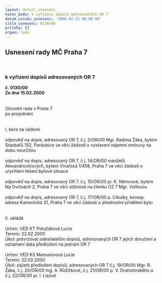 ```yaml
---
layout: detail_usneseni
nazev_bodu: k vyřízení dopisů adresovaných OR 7
datum_vzniku_usneseni: '2000-02-15 00:00:00'
cislo_usneseni: 0130/00
prilohy: []
organ: rada
---
```

<div id="ucUsn_pList" class="usn">
	<span><h2>Usnesení rady MČ Praha 7 </h2>
<br></span><div class="standBody">
<span><h3>k vyřízení dopisů adresovaných OR 7</h3></span><div class="center">
		<strong>č. 0130/00</strong><br>
	</div>
<div class="center">
		<strong>Ze dne 15.02.2000</strong><br><br>
	</div>
<br>Obvodní rada v Praze 7<br>po projednání<br><br><br>I.	bere na vědomí<br><br> odpověď na dopis, adresovaný OR 7, č.j. 2/OR/00 Mgr. Radima Žáka, bytem Stavbařů 152, Pardubice ve věci žádosti o vystavení nájemní smlouvy na dobu neurčitou<br><br>odpověď na dopis, adresovaný OR 7, č.j. 14/OR/00 manželů Alexandrovičových, bytem Vinařská 1/458, Praha 7 ve věci žádosti o urychlení řešení bytové situace<br><br>odpověď na dopis, adresovaný OR 7, č.j. 15/OR/00 pí. K. Němcové, bytem Na Ovčinách 2, Praha 7 ve věci stížnosti na členku OZ 7 Mgr. Volfovou<br><br>odpověď na dopis, adresovaný OR 7, č.j. 17/OR/00 p. Cibulky, koresp. adresa Kamenická 31, Praha 7 ve věci žádosti o přednostní přidělení bytu<br><br> <br>II.	ukládá <br><br> Určen:	     	VED KT Potužáková Lucie<br>Termín: 22.02.2000<br>Úkol:	potvrzovat odesílatelům dopisů, adresovaných OR 7  jejich doručení a oznámení data  předložení na jednání OR 7<br>  <br> Určen:	     	VED KS Mamurovová Lucie<br>Termín: 22.02.2000<br>Úkol:	zajistit předložení dopisů, adresovaných OR 7 č.j. 19/OR/00 Mgr. R. Žáka, č.j. 20/OR/00 Ing. A. Růžičkové, č.j. 21/OR/00 p. V. Drahotínského a č.j. 22/OR/00 pí. I. Lisové<br>
</div>
</div>